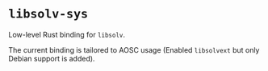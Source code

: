 # `libsolv-sys`

Low-level Rust binding for `libsolv`.

The current binding is tailored to AOSC usage (Enabled `libsolvext` but only Debian support is added).

